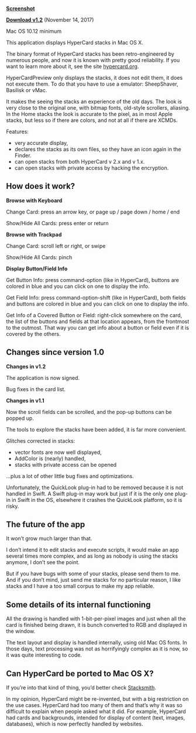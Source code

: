 **[Screenshot](http://www.hostingpics.net/viewer.php?id=554516HyperCardPreview.png)**

**[Download v1.2](https://github.com/PierreLorenzi/HyperCardPreview/releases/download/1.2.0/HyperCardPreview.app.zip)** (November 14, 2017)

Mac OS 10.12 minimum

This application displays HyperCard stacks in Mac OS X.

The binary format of HyperCard stacks has been retro-engineered by numerous people, and now it is known with pretty good reliability. If you want to learn more about it, see the site [hypercard.org](http://hypercard.org).

HyperCardPreview only displays the stacks, it does not edit them, it does not execute them. To do that you have to use a emulator: SheepShaver, Basilisk or vMac.

It makes the seeing the stacks an experience of the old days. The look is very close to the original one, with bitmap fonts, old-style scrollers, aliasing. In the Home stacks the look is accurate to the pixel, as in most Apple stacks, but less so if there are colors, and not at all if there are XCMDs.

Features:
- very accurate display,
- declares the stacks as its own files, so they have an icon again in the Finder.
- can open stacks from both HyperCard v 2.x and v 1.x.
- can open stacks with private access by hacking the encryption.


## How does it work?

**Browse with Keyboard**

Change Card: press an arrow key, or page up / page down / home / end

Show/Hide All Cards: press enter or return

**Browse with Trackpad**

Change Card: scroll left or right, or swipe

Show/Hide All Cards: pinch

**Display Button/Field Info**

Get Button Info: press command-option (like in HyperCard), buttons are colored in blue and you can click on one to display the info.

Get Field Info: press command-option-shift (like in HyperCard), both fields and buttons are colored in blue and you can click on one to display the info.

Get Info of a Covered Button or Field: right-click somewhere on the card, the list of the buttons and fields at that location appears, from the frontmost to the outmost. That way you can get info about a button or field even if it is covered by the others. 


## Changes since version 1.0

**Changes in v1.2**

The application is now signed.

Bug fixes in the card list.

**Changes in v1.1**

Now the scroll fields can be scrolled, and the pop-up buttons can be popped up.

The tools to explore the stacks have been added, it is far more convenient.

Glitches corrected in stacks:
- vector fonts are now well displayed,
- AddColor is (nearly) handled,
- stacks with private access can be opened

…plus a lot of other little bug fixes and optimizations.

Unfortunately, the QuickLook plug-in had to be removed because it is not handled in Swift. A Swift plug-in may work but just if it is the only one plug-in in Swift in the OS, elsewhere it crashes the QuickLook platform, so it is risky.


## The future of the app

It won’t grow much larger than that.

I don’t intend it to edit stacks and execute scripts, it would make an app several times more complex, and as long as nobody is using the stacks anymore, I don’t see the point.

But if you have bugs with some of your stacks, please send them to me. And if you don’t mind, just send me stacks for no particular reason, I like stacks and I have a too small corpus to make my app reliable.


## Some details of its internal functioning

All the drawing is handled with 1-bit-per-pixel images and just when all the card is finished being drawn, it is bunch converted to RGB and displayed in the window.

The text layout and display is handled internally, using old Mac OS fonts. In those days, text processing was not as horrifyingly complex as it is now, so it was quite interesting to code.


## Can HyperCard be ported to Mac OS X?

If you’re into that kind of thing, you’d better check [Stacksmith](https://github.com/uliwitness/Stacksmith).

In my opinion, HyperCard might be re-invented, but with a big restriction on the use cases. HyperCard had too many of them and that’s why it was so difficult to explain when people asked what it did. For example, HyperCard had cards and backgrounds, intended for display of content (text, images, databases), which is now perfectly handled by websites.

